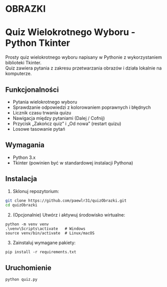 # OBRAZKI

# Quiz Wielokrotnego Wyboru - Python Tkinter

Prosty quiz wielokrotnego wyboru napisany w Pythonie z wykorzystaniem biblioteki Tkinter.  
Quiz zawiera pytania z zakresu przetwarzania obrazów i działa lokalnie na komputerze.

## Funkcjonalności

- Pytania wielokrotnego wyboru
- Sprawdzanie odpowiedzi z kolorowaniem poprawnych i błędnych
- Licznik czasu trwania quizu
- Nawigacja między pytaniami (Dalej / Cofnij)
- Przycisk „Zakończ quiz” i „Od nowa” (restart quizu)
- Losowe tasowanie pytań

## Wymagania

- Python 3.x
- Tkinter (powinien być w standardowej instalacji Pythona)

## Instalacja

1. Sklonuj repozytorium:
```bash
git clone https://github.com/paewlr31/quizObrazki.git
cd quizObrazki
```
2. (Opcjonalnie) Utwórz i aktywuj środowisko wirtualne:
```
python -m venv venv
.\venv\Scripts\activate   # Windows
source venv/bin/activate  # Linux/macOS

```

3. Zainstaluj wymagane pakiety:
```
pip install -r requirements.txt
```

## Uruchomienie
```
python quiz.py
```
